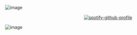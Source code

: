![image](https://github.com/user-attachments/assets/b13e2fda-5ca8-4b33-a771-8ce2d82a9efd)

ㅤㅤㅤㅤㅤㅤㅤㅤㅤㅤㅤㅤㅤㅤㅤㅤㅤㅤㅤㅤ[![spotify-github-profile](https://spotify-github-profile.kittinanx.com/api/view?uid=31xeib7fgevwhwqt2v4k6bssxhqa&cover_image=true&theme=default&show_offline=false&background_color=293a7f&interchange=false&bar_color=77c0bf&bar_color_cover=false)](https://github.com/kittinan/spotify-github-profile)

![image](https://github.com/user-attachments/assets/9c20ce8c-8e6d-4fe3-b818-6d3ee5fb8d39)
